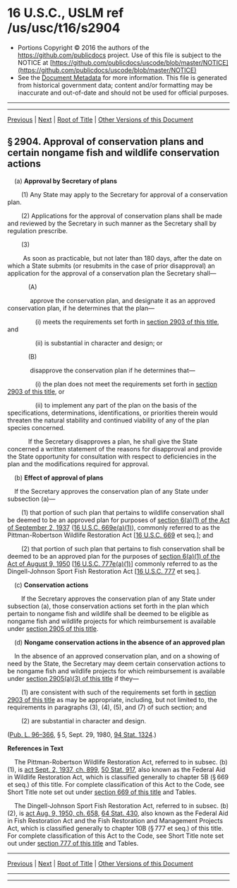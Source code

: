 ---
---

# 16 U.S.C., USLM ref /us/usc/t16/s2904

* Portions Copyright © 2016 the authors of the https://github.com/publicdocs project.
  Use of this file is subject to the NOTICE at [https://github.com/publicdocs/uscode/blob/master/NOTICE](https://github.com/publicdocs/uscode/blob/master/NOTICE)
* See the [Document Metadata](././../../../..//README.md) for more information.
  This file is generated from historical government data; content and/or formatting may be inaccurate and out-of-date and should not be used for official purposes.

----------
----------

[Previous](./../../../..//us/usc/t16/ch49/m__us_usc_t16_s2903.md) | [Next](./../../../..//us/usc/t16/ch49/m__us_usc_t16_s2905.md) | [Root of Title](./../../../../) | [Other Versions of this Document](https://publicdocs.github.io/go/links?ns=uslm&ref=%2Fus%2Fusc%2Ft16%2Fs2904)

## § 2904. Approval of conservation plans and certain nongame fish and wildlife conservation actions

    (a) __Approval by Secretary of plans__ 

        (1) Any State may apply to the Secretary for approval of a conservation plan.

        (2) Applications for the approval of conservation plans shall be made and reviewed by the Secretary in such manner as the Secretary shall by regulation prescribe.

        (3)

         As soon as practicable, but not later than 180 days, after the date on which a State submits (or resubmits in the case of prior disapproval) an application for the approval of a conservation plan the Secretary shall—

            (A)

             approve the conservation plan, and designate it as an approved conservation plan, if he determines that the plan—

                (i) meets the requirements set forth in [section 2903 of this title][/us/usc/t16/s2903], and

                (ii) is substantial in character and design; or

            (B)

             disapprove the conservation plan if he determines that—

                (i) the plan does not meet the requirements set forth in [section 2903 of this title][/us/usc/t16/s2903], or

                (ii) to implement any part of the plan on the basis of the specifications, determinations, identifications, or priorities therein would threaten the natural stability and continued viability of any of the plan species concerned.

            If the Secretary disapproves a plan, he shall give the State concerned a written statement of the reasons for disapproval and provide the State opportunity for consultation with respect to deficiencies in the plan and the modifications required for approval.

    (b) __Effect of approval of plans__ 

    If the Secretary approves the conservation plan of any State under subsection (a)—

        (1) that portion of such plan that pertains to wildlife conservation shall be deemed to be an approved plan for purposes of [section 6(a)(1) of the Act of September 2, 1937][/us/act/1937-09-02/s6/a/1] ([16 U.S.C. 669e(a)(1)][/us/usc/t16/s669e/a/1]), commonly referred to as the Pittman-Robertson Wildlife Restoration Act \[[16 U.S.C. 669][/us/usc/t16/s669] et seq.\]; and

        (2) that portion of such plan that pertains to fish conservation shall be deemed to be an approved plan for the purposes of [section 6(a)(1) of the Act of August 9, 1950][/us/act/1950-08-09/s6/a/1] \[[16 U.S.C. 777e(a)(1)][/us/usc/t16/s777e/a/1]\] commonly referred to as the Dingell-Johnson Sport Fish Restoration Act \[[16 U.S.C. 777][/us/usc/t16/s777] et seq.\].

    (c) __Conservation actions__ 

        If the Secretary approves the conservation plan of any State under subsection (a), those conservation actions set forth in the plan which pertain to nongame fish and wildlife shall be deemed to be eligible as nongame fish and wildlife projects for which reimbursement is available under [section 2905 of this title][/us/usc/t16/s2905].

    (d) __Nongame conservation actions in the absence of an approved plan__ 

    In the absence of an approved conservation plan, and on a showing of need by the State, the Secretary may deem certain conservation actions to be nongame fish and wildlife projects for which reimbursement is available under [section 2905(a)(3) of this title][/us/usc/t16/s2905/a/3] if they—

        (1) are consistent with such of the requirements set forth in [section 2903 of this title][/us/usc/t16/s2903] as may be appropriate, including, but not limited to, the requirements in paragraphs (3), (4), (5), and (7) of such section; and

        (2) are substantial in character and design.

([Pub. L. 96–366][/us/pl/96/366], § 5, Sept. 29, 1980, [94 Stat. 1324][/us/stat/94/1324].)

 __References in Text__ 

    The Pittman-Robertson Wildlife Restoration Act, referred to in subsec. (b)(1), is [act Sept. 2, 1937, ch. 899][/us/act/1937-09-02/ch899], [50 Stat. 917][/us/stat/50/917], also known as the Federal Aid in Wildlife Restoration Act, which is classified generally to chapter 5B (§ 669 et seq.) of this title. For complete classification of this Act to the Code, see Short Title note set out under [section 669 of this title][/us/usc/t16/s669] and Tables.

    The Dingell-Johnson Sport Fish Restoration Act, referred to in subsec. (b)(2), is [act Aug. 9, 1950, ch. 658][/us/act/1950-08-09/ch658], [64 Stat. 430][/us/stat/64/430], also known as the Federal Aid in Fish Restoration Act and the Fish Restoration and Management Projects Act, which is classified generally to chapter 10B (§ 777 et seq.) of this title. For complete classification of this Act to the Code, see Short Title note set out under [section 777 of this title][/us/usc/t16/s777] and Tables.

----------

[Previous](./../../../..//us/usc/t16/ch49/m__us_usc_t16_s2903.md) | [Next](./../../../..//us/usc/t16/ch49/m__us_usc_t16_s2905.md) | [Root of Title](./../../../../) | [Other Versions of this Document](https://publicdocs.github.io/go/links?ns=uslm&ref=%2Fus%2Fusc%2Ft16%2Fs2904)

----------
----------

[/us/usc/t16/s2903]: https://publicdocs.github.io/go/links?ns=uslm&ref=%2Fus%2Fusc%2Ft16%2Fs2903
[/us/usc/t16/s2903]: https://publicdocs.github.io/go/links?ns=uslm&ref=%2Fus%2Fusc%2Ft16%2Fs2903
[/us/act/1937-09-02/s6/a/1]: https://publicdocs.github.io/go/links?ns=uslm&ref=%2Fus%2Fact%2F1937-09-02%2Fs6%2Fa%2F1
[/us/usc/t16/s669e/a/1]: https://publicdocs.github.io/go/links?ns=uslm&ref=%2Fus%2Fusc%2Ft16%2Fs669e%2Fa%2F1
[/us/usc/t16/s669]: https://publicdocs.github.io/go/links?ns=uslm&ref=%2Fus%2Fusc%2Ft16%2Fs669
[/us/act/1950-08-09/s6/a/1]: https://publicdocs.github.io/go/links?ns=uslm&ref=%2Fus%2Fact%2F1950-08-09%2Fs6%2Fa%2F1
[/us/usc/t16/s777e/a/1]: https://publicdocs.github.io/go/links?ns=uslm&ref=%2Fus%2Fusc%2Ft16%2Fs777e%2Fa%2F1
[/us/usc/t16/s777]: https://publicdocs.github.io/go/links?ns=uslm&ref=%2Fus%2Fusc%2Ft16%2Fs777
[/us/usc/t16/s2905]: https://publicdocs.github.io/go/links?ns=uslm&ref=%2Fus%2Fusc%2Ft16%2Fs2905
[/us/usc/t16/s2905/a/3]: https://publicdocs.github.io/go/links?ns=uslm&ref=%2Fus%2Fusc%2Ft16%2Fs2905%2Fa%2F3
[/us/usc/t16/s2903]: https://publicdocs.github.io/go/links?ns=uslm&ref=%2Fus%2Fusc%2Ft16%2Fs2903
[/us/pl/96/366]: https://publicdocs.github.io/go/links?ns=uslm&ref=%2Fus%2Fpl%2F96%2F366
[/us/stat/94/1324]: https://publicdocs.github.io/go/links?ns=uslm&ref=%2Fus%2Fstat%2F94%2F1324
[/us/act/1937-09-02/ch899]: https://publicdocs.github.io/go/links?ns=uslm&ref=%2Fus%2Fact%2F1937-09-02%2Fch899
[/us/stat/50/917]: https://publicdocs.github.io/go/links?ns=uslm&ref=%2Fus%2Fstat%2F50%2F917
[/us/usc/t16/s669]: https://publicdocs.github.io/go/links?ns=uslm&ref=%2Fus%2Fusc%2Ft16%2Fs669
[/us/act/1950-08-09/ch658]: https://publicdocs.github.io/go/links?ns=uslm&ref=%2Fus%2Fact%2F1950-08-09%2Fch658
[/us/stat/64/430]: https://publicdocs.github.io/go/links?ns=uslm&ref=%2Fus%2Fstat%2F64%2F430
[/us/usc/t16/s777]: https://publicdocs.github.io/go/links?ns=uslm&ref=%2Fus%2Fusc%2Ft16%2Fs777



